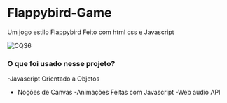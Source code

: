 # Flappybird-Game
Um jogo estilo Flappybird Feito  com html css e Javascript

![CQS6](https://user-images.githubusercontent.com/101658821/166554589-e7abf372-a0fb-4d39-97c3-fc058ec2a1d2.gif)


### O que foi usado nesse projeto?

-Javascript Orientado a Objetos
- Noções de Canvas
-Animações Feitas com Javascript
-Web audio API
